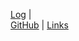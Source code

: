 ---
---

[Log](https://felixtjahyadi.github.io/os222/TXT/mylog.txt)  |  
[GitHub](https://github.com/felixtjahyadi/os222/)  | 
[Links](https://felixtjahyadi.github.io/os222/LINKS/) 
